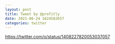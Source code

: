 ```yaml
--- 
layout: post 
title: Tweet by @profitly 
date: 2021-06-24 1624582657 
categories: twitter 
--- 
```

https://twitter.com/o/status/1408227820053037057